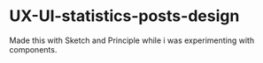 # UX-UI-statistics-posts-design
Made this with Sketch and Principle while i was experimenting with components.
